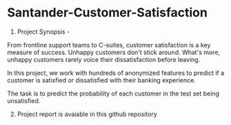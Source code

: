 # Santander-Customer-Satisfaction

1. Project Synopsis - 

 From frontline support teams to C-suites, customer satisfaction is a key measure of success. Unhappy customers don't stick around. What's more, unhappy customers rarely voice their dissatisfaction before leaving.

 In this project, we work with hundreds of anonymized features to predict if a customer is satisfied or dissatisfied with their banking experience.

 The task is to predict the probability of each customer in the test set being unsatisfied.

2. Project report is avaiable in this github repository
